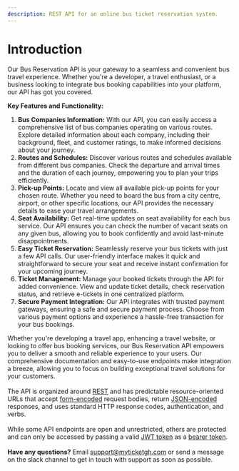 ```yaml
---
description: REST API for an online bus ticket reservation system.
---
```


# Introduction

Our Bus Reservation API is your gateway to a seamless and convenient bus travel experience. Whether you're a developer, a travel enthusiast, or a business looking to integrate bus booking capabilities into your platform, our API has got you covered.

**Key Features and Functionality:**

1. **Bus Companies Information:** With our API, you can easily access a comprehensive list of bus companies operating on various routes. Explore detailed information about each company, including their background, fleet, and customer ratings, to make informed decisions about your journey.
2. **Routes and Schedules:** Discover various routes and schedules available from different bus companies. Check the departure and arrival times and the duration of each journey, empowering you to plan your trips efficiently.
3. **Pick-up Points:** Locate and view all available pick-up points for your chosen route. Whether you need to board the bus from a city centre, airport, or other specific locations, our API provides the necessary details to ease your travel arrangements.
4. **Seat Availability:** Get real-time updates on seat availability for each bus service. Our API ensures you can check the number of vacant seats on any given bus, allowing you to book confidently and avoid last-minute disappointments.
5. **Easy Ticket Reservation:** Seamlessly reserve your bus tickets with just a few API calls. Our user-friendly interface makes it quick and straightforward to secure your seat and receive instant confirmation for your upcoming journey.
6. **Ticket Management:** Manage your booked tickets through the API for added convenience. View and update ticket details, check reservation status, and retrieve e-tickets in one centralized platform.
7. **Secure Payment Integration:** Our API integrates with trusted payment gateways, ensuring a safe and secure payment process. Choose from various payment options and experience a hassle-free transaction for your bus bookings.

Whether you're developing a travel app, enhancing a travel website, or looking to offer bus booking services, our Bus Reservation API empowers you to deliver a smooth and reliable experience to your users. Our comprehensive documentation and easy-to-use endpoints make integration a breeze, allowing you to focus on building exceptional travel solutions for your customers.\
\
The API is organized around [REST](http://en.wikipedia.org/wiki/Representational\_State\_Transfer) and has predictable resource-oriented URLs that accept [form-encoded](https://en.wikipedia.org/wiki/POST\_\(HTTP\)#Use\_for\_submitting\_web\_forms) request bodies, return [JSON-encoded](http://www.json.org/) responses, and uses standard HTTP response codes, authentication, and verbs.\
\
While some API endpoints are open and unrestricted, others are protected and can only be accessed by passing a valid [JWT token](https://jwt.io/introduction) as a [bearer token](https://swagger.io/docs/specification/authentication/bearer-authentication/).\
\
**Have any questions?** Email [support@myticketgh.com](mailto:support@myticketgh.com) or send a message on the slack channel to get in touch with support as soon as possible.
